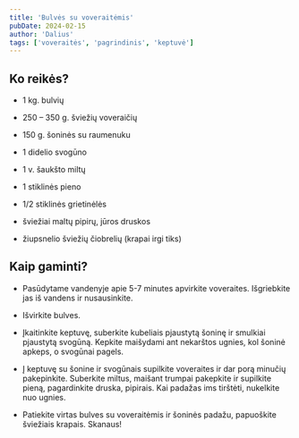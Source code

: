 ```yaml
---
title: 'Bulvės su voveraitėmis'
pubDate: 2024-02-15
author: 'Dalius'
tags: ['voveraitės', 'pagrindinis', 'keptuvė']
---
```


## Ko reikės?

- 1 kg. bulvių

- 250 – 350 g. šviežių voveraičių

- 150 g. šoninės su raumenuku

- 1 didelio svogūno

- 1 v. šaukšto miltų

- 1 stiklinės pieno

- 1/2 stiklinės grietinėlės

- šviežiai maltų pipirų, jūros druskos

- žiupsnelio šviežių čiobrelių (krapai irgi tiks)

## Kaip gaminti?

- Pasūdytame vandenyje apie 5-7 minutes apvirkite voveraites. Išgriebkite jas
  iš vandens ir nusausinkite.

- Išvirkite bulves.

- Įkaitinkite keptuvę, suberkite kubeliais pjaustytą šoninę ir smulkiai
  pjaustytą svogūną. Kepkite maišydami ant nekarštos ugnies, kol šoninė apkeps,
  o svogūnai pagels.

- Į keptuvę su šonine ir svogūnais supilkite voveraites ir dar porą minučių
  pakepinkite. Suberkite miltus, maišant trumpai pakepkite ir supilkite pieną,
  pagardinkite druska, pipirais. Kai padažas ims tirštėti, nukelkite nuo
  ugnies.

- Patiekite virtas bulves su voveraitėmis ir šoninės padažu, papuoškite
  šviežiais krapais. Skanaus!
